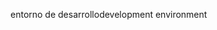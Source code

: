 <span data-ttu-id="abb0c-101">entorno de desarrollo</span><span class="sxs-lookup"><span data-stu-id="abb0c-101">development environment</span></span>